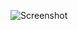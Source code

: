 ![Screenshot](https://raw.githubusercontent.com/Cryakl/Ultimate-RAT-Collection/refs/heads/main/FighterRat/Screenshot.png)
